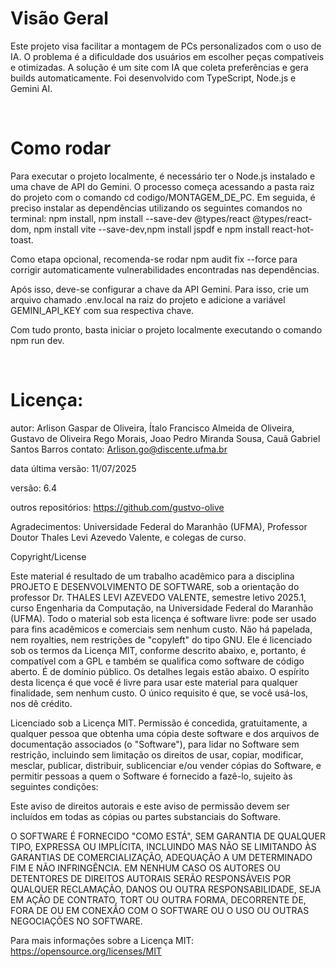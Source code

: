 # Visão Geral

Este projeto visa facilitar a montagem de PCs personalizados com o uso de IA. O problema é a dificuldade dos usuários em escolher peças compatíveis e otimizadas. A solução é um site com IA que coleta preferências e gera builds automaticamente. Foi desenvolvido com TypeScript, Node.js e Gemini AI.​

​
# Como rodar
Para executar o projeto localmente, é necessário ter o Node.js instalado e uma chave de API do Gemini. O processo começa acessando a pasta raiz do projeto com o comando cd codigo/MONTAGEM_DE_PC. Em seguida, é preciso instalar as dependências utilizando os seguintes comandos no terminal: npm install, npm install --save-dev @types/react @types/react-dom, npm install vite --save-dev,npm install jspdf e npm install react-hot-toast.​

Como etapa opcional, recomenda-se rodar npm audit fix --force para corrigir automaticamente vulnerabilidades encontradas nas dependências.​

Após isso, deve-se configurar a chave da API Gemini. Para isso, crie um arquivo chamado .env.local na raiz do projeto e adicione a variável GEMINI_API_KEY com sua respectiva chave.​

Com tudo pronto, basta iniciar o projeto localmente executando o comando npm run dev.​

​
# Licença:
autor: Arlison Gaspar de Oliveira, Ítalo Francisco Almeida de Oliveira, Gustavo de Oliveira Rego Morais, Joao Pedro Miranda Sousa, Cauã Gabriel Santos Barros contato: Arlison.go@discente.ufma.br ​

data última versão: 11/07/2025 ​

versão: 6.4​

 outros repositórios: https://github.com/gustvo-olive​

Agradecimentos: Universidade Federal do Maranhão (UFMA), Professor Doutor Thales Levi Azevedo Valente, e colegas de curso.​

Copyright/License​

Este material é resultado de um trabalho acadêmico para a disciplina PROJETO E DESENVOLVIMENTO DE SOFTWARE, sob a orientação do professor Dr. THALES LEVI AZEVEDO VALENTE, semestre letivo 2025.1, curso Engenharia da Computação, na Universidade Federal do Maranhão (UFMA). Todo o material sob esta licença é software livre: pode ser usado para fins acadêmicos e comerciais sem nenhum custo. Não há papelada, nem royalties, nem restrições de "copyleft" do tipo GNU. Ele é licenciado sob os termos da Licença MIT, conforme descrito abaixo, e, portanto, é compatível com a GPL e também se qualifica como software de código aberto. É de domínio público. Os detalhes legais estão abaixo. O espírito desta licença é que você é livre para usar este material para qualquer finalidade, sem nenhum custo. O único requisito é que, se você usá-los, nos dê crédito.​

Licenciado sob a Licença MIT. Permissão é concedida, gratuitamente, a qualquer pessoa que obtenha uma cópia deste software e dos arquivos de documentação associados (o "Software"), para lidar no Software sem restrição, incluindo sem limitação os direitos de usar, copiar, modificar, mesclar, publicar, distribuir, sublicenciar e/ou vender cópias do Software, e permitir pessoas a quem o Software é fornecido a fazê-lo, sujeito às seguintes condições:​

Este aviso de direitos autorais e este aviso de permissão devem ser incluídos em todas as cópias ou partes substanciais do Software.​

O SOFTWARE É FORNECIDO "COMO ESTÁ", SEM GARANTIA DE QUALQUER TIPO, EXPRESSA OU IMPLÍCITA, INCLUINDO MAS NÃO SE LIMITANDO ÀS GARANTIAS DE COMERCIALIZAÇÃO, ADEQUAÇÃO A UM DETERMINADO FIM E NÃO INFRINGÊNCIA. EM NENHUM CASO OS AUTORES OU DETENTORES DE DIREITOS AUTORAIS SERÃO RESPONSÁVEIS POR QUALQUER RECLAMAÇÃO, DANOS OU OUTRA RESPONSABILIDADE, SEJA EM AÇÃO DE CONTRATO, TORT OU OUTRA FORMA, DECORRENTE DE, FORA DE OU EM CONEXÃO COM O SOFTWARE OU O USO OU OUTRAS NEGOCIAÇÕES NO SOFTWARE.​

Para mais informações sobre a Licença MIT: https://opensource.org/licenses/MIT
